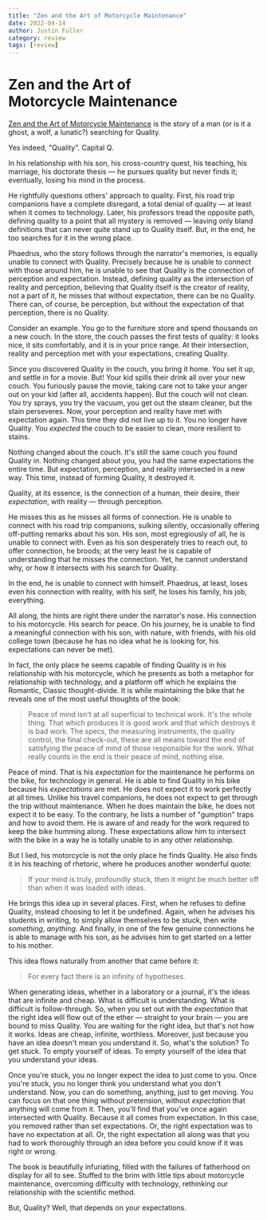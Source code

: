 ```yaml
---
title: "Zen and the Art of Motorcycle Maintenance"
date: 2022-04-14
author: Justin Fuller
category: review
tags: [review]
---
```


# Zen and the Art of <br />  Motorcycle Maintenance

[Zen and the Art of Motorcycle Maintenance](https://amzn.to/3MJ9kpd) is the story of a man (or is it a ghost, a wolf, a lunatic?) searching for Quality.

Yes indeed, "Quality". Capital Q.

In his relationship with his son, his cross-country quest, his teaching, his marriage, his doctorate thesis — he pursues quality but never finds it; eventually, losing his mind in the process.

He rightfully questions others' approach to quality. First, his road trip companions have a complete disregard, a total denial of quality — at least when it comes to technology. Later, his professors tread the opposite path, defining quality to a point that all mystery is removed — leaving only bland definitions that can never quite stand up to Quality itself. But, in the end, he too searches for it in the wrong place.

Phaedrus, who the story follows through the narrator's memories, is equally unable to connect with Quality. Precisely because he is unable to connect with those around him, he is unable to see that Quality is the connection of perception and expectation. Instead, defining quality as the intersection of reality and perception, believing that Quality itself is the creator of reality, not a part of it, he misses that without expectation, there can be no Quality. There can, of course, be perception, but without the expectation of that perception, there is no Quality.

Consider an example. You go to the furniture store and spend thousands on a new couch. In the store, the couch passes the first tests of quality: it looks nice, it sits comfortably, and it is in your price range. At their intersection, reality and perception met with your expectations, creating Quality.

Since you discovered Quality in the couch, you bring it home. You set it up, and settle in for a movie. But! Your kid spills their drink all over your new couch. You furiously pause the movie, taking care not to take your anger out on your kid (after all, accidents happen). But the couch will not clean. You try sprays, you try the vacuum, you get out the steam cleaner, but the stain perseveres. Now, your perception and reality have met with expectation again. This time they did not live up to it. You no longer have Quality. You *expected* the couch to be easier to clean, more resilient to stains.

Nothing changed about the couch. It's still the same couch you found Quality in. Nothing changed about you, you had the same expectations the entire time. But expectation, perception, and reality intersected in a new way. This time, instead of forming Quality, it destroyed it.

Quality, at its essence, is the connection of a human, their desire, their *expectation*, with reality — through perception.

He misses this as he misses all forms of connection. He is unable to connect with his road trip companions, sulking silently, occasionally offering off-putting remarks about his son. His son, most egregiously of all, he is unable to connect with. Even as his son desperately tries to reach out, to offer connection, he broods; at the very least he is capable of understanding that he misses the connection. Yet, he cannot understand why, or how it intersects with his search for Quality.

In the end, he is unable to connect with himself. Phaedrus, at least, loses even his connection with reality, with his self, he loses his family, his job, everything.

All along, the hints are right there under the narrator's nose. His connection to his motorcycle. His search for peace. On his journey, he is unable to find a meaningful connection with his son, with nature, with friends, with his old college town (because he has no idea what he is looking for, his expectations can never be met).

In fact, the only place he seems capable of finding Quality is in his relationship with his motorcycle, which he presents as both a metaphor for relationship with technology, and a platform off which he explains the Romantic, Classic thought-divide. It is while maintaining the bike that he reveals one of the most useful thoughts of the book:

> Peace of mind isn't at all superficial to technical work. It's the whole thing. That which produces it is good work and that which destroys it is bad work. The specs, the measuring instruments, the quality control, the final check-out, these are all means toward the end of satisfying the peace of mind of those responsible for the work. What really counts in the end is their peace of mind, nothing else.

Peace of mind. That is his *expectation* for the maintenance he performs on the bike, for technology in general. He is able to find Quality in his bike because his *expectations* are met. He does not expect it to work perfectly at all times. Unlike his travel companions, he does not expect to get through the trip without maintenance. When he does maintain the bike, he does not expect it to be easy. To the contrary, he lists a number of "gumption" traps and how to avoid them. He is aware of and ready for the work required to keep the bike humming along. These expectations allow him to intersect with the bike in a way he is totally unable to in any other relationship.

But I lied, his motorcycle is not the only place he finds Quality. He also finds it in his teaching of rhetoric, where he produces another wonderful quote:

> If your mind is truly, profoundly stuck, then it might be much better off than when it was loaded with ideas.

He brings this idea up in several places. First, when he refuses to define Quality, instead choosing to let it be undefined. Again, when he advises his students in writing, to simply allow themselves to be stuck, then write *something*, *anything*. And finally, in one of the few genuine connections he is able to manage with his son, as he advises him to get started on a letter to his mother.

This idea flows naturally from another that came before it:

> For every fact there is an infinity of hypotheses.

When generating ideas, whether in a laboratory or a journal, it's the ideas that are infinite and cheap. What is difficult is understanding. What is difficult is follow-through. So, when you set out with the *expectation* that the right idea will flow out of the ether — straight to your brain — you are bound to miss Quality. You are waiting for the right idea, but that's not how it works. Ideas are cheap, infinite, worthless. Moreover, just because you have an idea doesn't mean you understand it. So, what's the solution? To get stuck. To empty yourself of ideas. To empty yourself of the idea that you understand your ideas.

Once you're stuck, you no longer expect the idea to just come to you. Once you're stuck, you no longer think you understand what you don't understand. Now, you can do something, anything, just to get moving. You can focus on that one thing without pretension, without *expectation* that anything will come from it. Then, you'll find that you've once again intersected with Quality. Because it all comes from expectation. In this case, you removed rather than set expectations. Or, the right expectation was to have no expectation at all. Or, the right expectation all along was that you had to work thoroughly through an idea before you could know if it was right or wrong.

The book is beautifully infuriating, filled with the failures of fatherhood on display for all to see. Stuffed to the brim with little tips about motorcycle maintenance, overcoming difficulty with technology, rethinking our relationship with the scientific method.

But, Quality? Well, that depends on your expectations.
